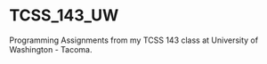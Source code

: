 TCSS_143_UW
===========

Programming Assignments from my TCSS 143 class at University of Washington - Tacoma.
